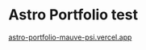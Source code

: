 # Astro Portfolio test

[astro-portfolio-mauve-psi.vercel.app](https://astro-portfolio-mauve-psi.vercel.app/)
